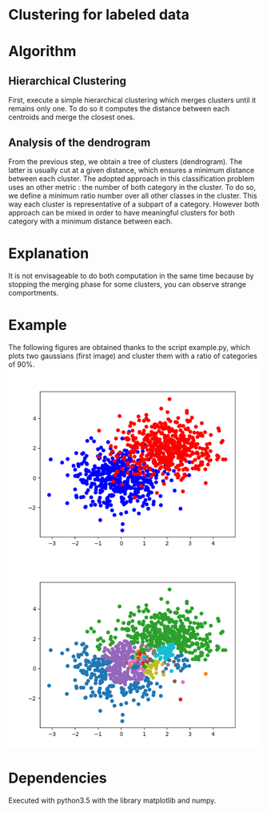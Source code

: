 # Clustering for labeled data

# Algorithm

## Hierarchical Clustering
First, execute a simple hierarchical clustering which merges clusters until it remains only one.
To do so it computes the distance between each centroids and merge the closest ones.

## Analysis of the dendrogram
From the previous step, we obtain a tree of clusters (dendrogram). The latter is usually cut at a given distance, which ensures a minimum distance between each cluster.
The adopted approach in this classification problem uses an other metric : the number of both category in the cluster. To do so, we define a minimum ratio number over all other classes in the cluster. This way each cluster is representative of a subpart of a category.
However both approach can be mixed in order to have meaningful clusters for both category with a minimum distance between each.

# Explanation
It is not envisageable to do both computation in the same time because by stopping the merging phase for some clusters, you can observe strange comportments.

# Example
The following figures are obtained thanks to the script example.py, which plots two gaussians (first image) and cluster them with a ratio of categories of 90\%.  
![Gaussian](https://raw.githubusercontent.com/Jeanselme/ClassificationClustering/master/Images/gaussians.png)   ![Cluster](https://raw.githubusercontent.com/Jeanselme/ClassificationClustering/master/Images/clusters.png)  

# Dependencies
Executed with python3.5 with the library matplotlib and numpy.
